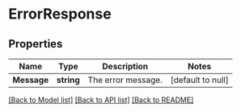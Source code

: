 # ErrorResponse

## Properties
Name | Type | Description | Notes
------------ | ------------- | ------------- | -------------
**Message** | **string** | The error message. | [default to null]

[[Back to Model list]](../README.md#documentation-for-models) [[Back to API list]](../README.md#documentation-for-api-endpoints) [[Back to README]](../README.md)

